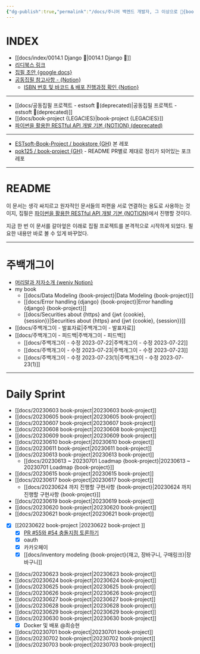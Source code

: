 ```yaml
---
{"dg-publish":true,"permalink":"/docs/주니어 백엔드 개발자, 그 이상으로 🚀{book-project}/","title":"주니어 백엔드 개발자, 그 이상으로 🚀{book-project}"}
---
```



# INDEX

- [[docs/index/0014.1 Django 🎈\|0014.1 Django 🎈]]
- [리디북스 링크](https://ridibooks.com/books/2773000077?_rdt_sid=category_free_books&_rdt_idx=81&_rdt_arg=2200)
- [집필 초안 {google docs}](https://docs.google.com/document/d/1woWwBsRwAkYulZEkLztsihBLTT2GrWwnGys6xhKUbd0/edit?usp=sharing)
- [공동집필 참고사항 - {Notion}](https://paullabworkspace.notion.site/db94b3465c1b414fac6bc4866231e042)
	- [ISBN 번호 및 바코드 & 배포 진행과정 확인 {Notion}](https://paullabworkspace.notion.site/ISBN-7a83a7ea19f04f41941020f2fcf00c80)
___
- [[docs/공동집필 프로젝트 - estsoft 📕(deprecated)\|공동집필 프로젝트 - estsoft 📕(deprecated)]]
- [[docs/book-project {LEGACIES}\|book-project {LEGACIES}]]  
- [파이썬을 활용한 RESTful API 개발 기본 {NOTION} (deprecated)](https://www.notion.so/paullabworkspace/RESTful-API-c78ae20e2dbc4565b7f5db531870f255?pvs=4 "https://www.notion.so/paullabworkspace/RESTful-API-c78ae20e2dbc4565b7f5db531870f255?pvs=4")
___
- [ESTsoft-Book-Project / bookstore {GH}](https://github.com/ESTsoft-Book-Project/bookstore) 본 레포
- [pok125 / book-project {GH}](https://github.com/pok125/ESTsoft-Book-Project) - README PR별로 제대로 정리가 되어있는 포크 레포
---

# README

이 문서는 생각 싸지르고 원자적인 문서들의 파편을 서로 연결하는 용도로 사용하는 것이지, 집필은 [파이썬을 활용한 RESTful API 개발 기본 {NOTION}](https://www.notion.so/paullabworkspace/RESTful-API-c78ae20e2dbc4565b7f5db531870f255?pvs=4 "https://www.notion.so/paullabworkspace/RESTful-API-c78ae20e2dbc4565b7f5db531870f255?pvs=4")에서 진행할 것이다.

지금 한 번 이 문서를 갈아엎은 이래로 집필 프로젝트를 본격적으로 시작하게 되었다. 필요한 내용만 바로 볼 수 있게 바꾸었다. 

___

# 주백개그이

- [머리말과 저자소개 {weniv Notion}](https://www.notion.so/a99c4bc2c25443a4be2907c0c00b8aed?pvs=4)
- my book
	- [[docs/Data Modeling {book-project}\|Data Modeling {book-project}]]
	- [[docs/Error handling {django} {book-project}\|Error handling {django} {book-project}]]
	- [[docs/Securities about {https} and {jwt {cookie}, {session}}\|Securities about {https} and {jwt {cookie}, {session}}]]
- [[docs/주백개그이 - 발표자료\|주백개그이 - 발표자료]]
- [[docs/주백개그이 - 피드백\|주백개그이 - 피드백]]
	- [[docs/주백개그이 - 수정 2023-07-22\|주백개그이 - 수정 2023-07-22]]
	- [[docs/주백개그이 - 수정 2023-07-23\|주백개그이 - 수정 2023-07-23]]
	- [[docs/주백개그이 - 수정 2023-07-23(1)\|주백개그이 - 수정 2023-07-23(1)]]

___

# Daily Sprint 

- [[docs/20230603 book-project\|20230603 book-project]]
- [[docs/20230605 book-project\|20230605 book-project]]
- [[docs/20230607 book-project\|20230607 book-project]]
- [[docs/20230608 book-project\|20230608 book-project]]
- [[docs/20230609 book-project\|20230609 book-project]]
- [[docs/20230610 book-project\|20230610 book-project]]
- [[docs/20230611 book-project\|20230611 book-project]]
- [[docs/20230613 book-project\|20230613 book-project]]
	- [[docs/20230613 ~ 20230701 Loadmap {book-project}\|20230613 ~ 20230701 Loadmap {book-project}]]
- [[docs/20230615 book-project\|20230615 book-project]]
- [[docs/20230617 book-project\|20230617 book-project]]
	- [[docs/20230624 까지 진행할 구현사항 {book-project}\|20230624 까지 진행할 구현사항 {book-project}]]
- [[docs/20230619 book-project\|20230619 book-project]]
- [[docs/20230620 book-project\|20230620 book-project]]
- [[docs/20230621 book-project\|20230621 book-project]]
- [x] [[20230622 book-project \|20230622 book-project ]]
	- [x] [PR \#55와 #54 충돌지점 토론하기](https://github.com/ESTsoft-Book-Project/bookstore/pull/55)
	- [x] oauth
	- [x] 카카오페이
	- [x] [[docs/inventory modeling {book-project}{재고, 장바구니, 구매링크}\|장바구니]]
- [[docs/20230623 book-project\|20230623 book-project]]
- [[docs/20230624 book-project\|20230624 book-project]]
- [[docs/20230625 book-project\|20230625 book-project]]
- [[docs/20230626 book-project\|20230626 book-project]]
- [[docs/20230627 book-project\|20230627 book-project]]
- [[docs/20230628 book-project\|20230628 book-project]]
- [[docs/20230629 book-project\|20230629 book-project]]
- [[docs/20230630 book-project\|20230630 book-project]]
	- [x] Docker 및 배포 @최승현
- [[docs/20230701 book-project\|20230701 book-project]]
- [[docs/20230702 book-project\|20230702 book-project]]
- [[docs/20230703 book-project\|20230703 book-project]]
